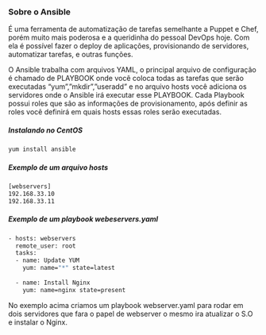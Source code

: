 ### Sobre o Ansible
É uma ferramenta de automatização de tarefas semelhante a Puppet e Chef, porém muito mais poderosa e a queridinha do pessoal DevOps hoje. Com ela é possível fazer o deploy de aplicações, provisionando de servidores, automatizar tarefas, e outras funções.

O Ansible trabalha com arquivos YAML,  o principal arquivo de configuração é chamado de PLAYBOOK onde você coloca todas as tarefas que serão executadas “yum”,”mkdir”,”useradd” e no arquivo hosts você adiciona os servidores onde o Ansible irá executar esse PLAYBOOK. Cada Playbook possui roles que são as informações de provisionamento, após definir as roles você definirá em quais hosts essas roles serão executadas.

##### Instalando no CentOS
```bash
yum install ansible
```  
##### Exemplo de um arquivo hosts
```bash
[webservers]
192.168.33.10
192.168.33.11
```
##### Exemplo de um playbook webeservers.yaml
```bash
- hosts: webservers
  remote_user: root
  tasks:
  - name: Update YUM
    yum: name="*" state=latest
    
  - name: Install Nginx
    yum: name=nginx state=present
 ```
No exemplo acima criamos um playbook webserver.yaml para rodar em dois servidores que fara o papel de webserver o mesmo ira atualizar o S.O e instalar o Nginx.
